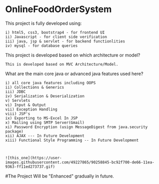 # OnlineFoodOrderSystem

This project is fully developed using:
   
    i) html5, css3, bootstrap4 - for frontend UI
    ii) Javascript - for client side verification
    iii) java, jsp & servlet - for backend functionlities
    iv) mysql - for database queries
  
This project is developed based on which architecture or model?
    
    This is developed based on MVC Architecture/Model.

What are the main core java or advanced java features used here?
    
    i) all core java features including OOPS
    ii) Collections & Generics
    iii) JDBC
    iv) Serialization & Deserialization
    v) Servlets
    vi) Input & Output
    vii) Exception Handling
    viii) JSP's
    ix) Exporting to MS-Excel In JSP
    x) Mailing using SMTP Server(Gmail)
    xi) Password Encryption (usign MessageDigest from java.security package)
    xii) AJAX --- In Future Development
    xiii) Functional Style Programming -- In Future Development
    
    
    
    ![this_one](https://user-images.githubusercontent.com/49227865/90258845-bc92f700-de66-11ea-9363-ff11ed273737.gif)
    
    
  
  #The Project Will be "Enhanced" gradually in future.

